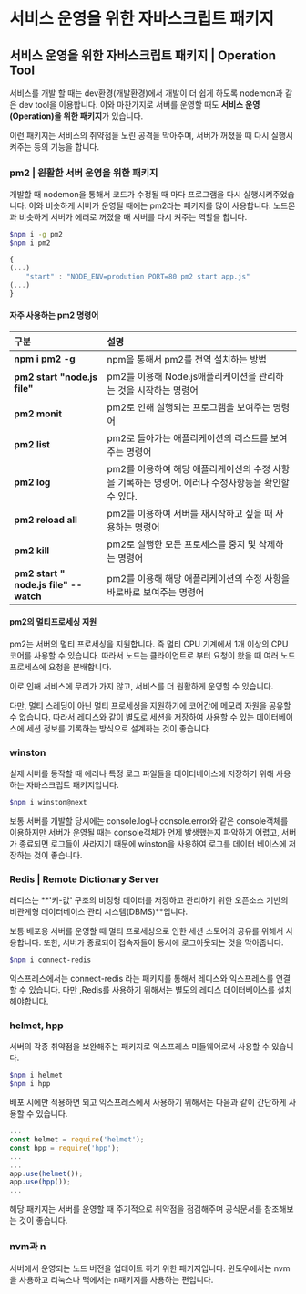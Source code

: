 # 서비스 운영을 위한 자바스크립트 패키지

## 서비스 운영을 위한 자바스크립트 패키지 \| Operation Tool 

서비스를 개발 할 때는 dev환경\(개발환경\)에서 개발이 더 쉽게 하도록 nodemon과 같은 dev tool을 이용합니다. 이와 마찬가지로 서버를 운영할 때도 **서비스 운영\(Operation\)을 위한 패키지**가 있습니다.

 이런 패키지는 서비스의 취약점을 노린 공격을 막아주며, 서버가 꺼졌을 때 다시 실행시켜주는 등의 기능을 합니다.

### pm2 \| 원활한 서버 운영을 위한 패키지

 개발할 때 nodemon을 통해서 코드가 수정될 때 마다 프로그램을 다시 실행시켜주었습니다. 이와 비슷하게 서버가 운영될 때에는 pm2라는 패키지를 많이 사용합니다. 노드몬과 비슷하게 서버가 에러로 꺼졌을 때 서버를 다시 켜주는 역할을 합니다.

```bash
$npm i -g pm2
$npm i pm2
```

```javascript
{
(...)
    "start" : "NODE_ENV=prodution PORT=80 pm2 start app.js"
(...)
}
```

####  자주 사용하는 pm2 명령어

| 구분  | 설명  |
| :--- | :--- |
| **npm i pm2 -g** | npm을 통해서 pm2를 전역 설치하는 방법 |
| **pm2 start "node.js file"** | pm2를 이용해 Node.js애플리케이션을 관리하는 것을 시작하는 명령어 |
| **pm2 monit** | pm2로 인해 실행되는 프로그램을 보여주는 명령어  |
| **pm2 list** | pm2로 돌아가는 애플리케이션의 리스트를 보여주는 명령어  |
| **pm2 log** | pm2를 이용하여 해당 애플리케이션의 수정 사항을 기록하는 명령어. 에러나 수정사항등을 확인할 수 있다. |
| **pm2 reload all** | pm2를 이용하여 서버를 재시작하고 싶을 때 사용하는 명령어 |
| **pm2 kill**  | pm2로 실행한 모든 프로세스를 중지 및 삭제하는 명령어  |
| **pm2 start " node.js file" --watch** | pm2를 이용해 해당 애플리케이션의 수정 사항을 바로바로 보여주는 명령어 |

#### pm2의 멀티프로세싱 지원 

 pm2는 서버의 멀티 프로세싱을 지원합니다. 즉 멀티 CPU 기계에서 1개 이상의 CPU 코어를 사용할 수 있습니다. 따라서 노드는 클라이언트로 부터 요청이 왔을 때 여러 노드 프로세스에 요청을 분배합니다.

 이로 인해 서비스에 무리가 가지 않고, 서비스를 더 원활하게 운영할 수 있습니다. 

다만, 멀티 스레딩이 아닌 멀티 프로세싱을 지원하기에 코어간에 메모리 자원을 공유할 수 없습니다. 따라서 레디스와 같이 별도로 세션을 저장하여 사용할 수 있는 데이터베이스에 세션 정보를 기록하는 방식으로 설계하는 것이 좋습니다. 

### winston 

 실제 서버를 동작할 때 에러나 특정 로그 파일들을 데이터베이스에 저장하기 위해 사용하는 자바스크립트 패키지입니다. 

```bash
$npm i winston@next
```

 보통 서버를 개발할 당시에는 console.log나 console.error와 같은 console객체를 이용하지만 서버가 운영될 때는 console객체가 언제 발생했는지 파악하기 어렵고, 서버가 종료되면 로그들이 사라지기 때문에 winston을 사용하여 로그를 데이터 베이스에 저장하는 것이 좋습니다.

### Redis \| Remote Dictionary Server

 레디스는 **'키-값' 구조의 비정형 데이터를 저장하고 관리하기 위한 오픈소스 기반의 비관계형 데이터베이스 관리 시스템\(DBMS\)**입니다.

 보통 배포용 서버를 운영할 때 멀티 프로세싱으로 인한 세션 스토어의 공유를 위해서 사용합니다.  또한, 서버가 종료되어 접속자들이 동시에 로그아웃되는 것을 막아줍니다. 

```bash
$npm i connect-redis 
```

 익스프레스에서는 connect-redis 라는 패키지를 통해서 레디스와 익스프레스를 연결할 수 있습니다. 다만 ,Redis를 사용하기 위해서는 별도의 레디스 데이터베이스를 설치해야합니다.

### helmet, hpp

 서버의 각종 취약점을 보완해주는 패키지로 익스프레스 미들웨어로서 사용할 수 있습니다.

```bash
$npm i helmet
$npm i hpp
```

 배포 시에만 적용하면 되고 익스프레스에서 사용하기 위해서는 다음과 같이 간단하게 사용할 수 있습니다.

```javascript
...
const helmet = require('helmet');
const hpp = require('hpp');
...
...
app.use(helmet());
app.use(hpp());
...
```

 해당 패키지는 서버를 운영할 때 주기적으로 취약점을 점검해주며 공식문서를 참조해보는 것이 좋습니다.

### nvm과 n

 서버에서 운영되는 노드 버전을 업데이트 하기 위한 패키지입니다. 윈도우에서는 nvm을 사용하고 리눅스나 맥에서는 n패키지를 사용하는 편입니다.

